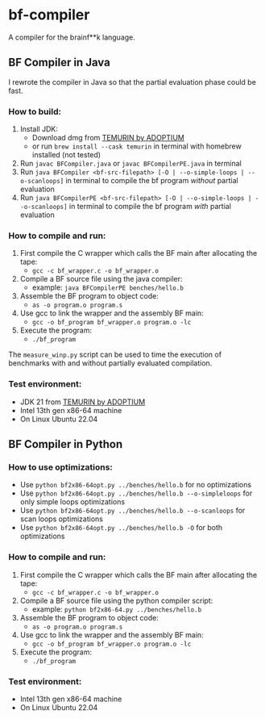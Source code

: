 # bf-compiler
A compiler for the brainf**k language.

## BF Compiler in Java
I rewrote the compiler in Java so that the partial evaluation phase could be fast.

### How to build:
1. Install JDK:
    - Download dmg from [TEMURIN by ADOPTIUM](https://adoptium.net/temurin/releases/?os=any&arch=any)
    - or run `brew install --cask temurin` in terminal with homebrew installed (not tested)
2. Run `javac BFCompiler.java` or `javac BFCompilerPE.java` in terminal
3. Run `java BFCompiler <bf-src-filepath> [-O | --o-simple-loops | --o-scanloops]` in terminal to compile the bf program _without_ partial evaluation
4. Run `java BFCompilerPE <bf-src-filepath> [-O | --o-simple-loops | --o-scanloops]` in terminal to compile the bf program _with_ partial evaluation

### How to compile and run:
1. First compile the C wrapper which calls the BF main after allocating the tape:
    - `gcc -c bf_wrapper.c -o bf_wrapper.o`
2. Compile a BF source file using the java compiler:
    - example: `java BFCompilerPE benches/hello.b`
3. Assemble the BF program to object code:
    - `as -o program.o program.s`
4. Use gcc to link the wrapper and the assembly BF main:
    - `gcc -o bf_program bf_wrapper.o program.o -lc`
5. Execute the program:
    - `./bf_program`

The `measure_winp.py` script can be used to time the execution of benchmarks with and without partially evaluated compilation.

### Test environment:
- JDK 21 from [TEMURIN by ADOPTIUM](https://adoptium.net/temurin/releases/?os=any&arch=any)
- Intel 13th gen x86-64 machine
- On Linux Ubuntu 22.04




## BF Compiler in Python
### How to use optimizations:
- Use `python bf2x86-64opt.py ../benches/hello.b` for no optimizations
- Use `python bf2x86-64opt.py ../benches/hello.b --o-simpleloops` for only simple loops optimizations
- Use `python bf2x86-64opt.py ../benches/hello.b --o-scanloops` for scan loops optimizations
- Use `python bf2x86-64opt.py ../benches/hello.b -O` for both optimizations



### How to compile and run:
1. First compile the C wrapper which calls the BF main after allocating the tape:
    - `gcc -c bf_wrapper.c -o bf_wrapper.o`
2. Compile a BF source file using the python compiler script:
    - example: `python bf2x86-64.py ../benches/hello.b`
3. Assemble the BF program to object code:
    - `as -o program.o program.s`
4. Use gcc to link the wrapper and the assembly BF main:
    - `gcc -o bf_program bf_wrapper.o program.o -lc`
5. Execute the program:
    - `./bf_program`

### Test environment:
- Intel 13th gen x86-64 machine
- On Linux Ubuntu 22.04


